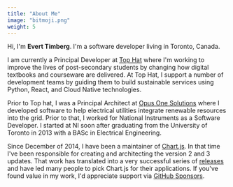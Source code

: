 ```yaml
---
title: "About Me"
image: "bitmoji.png"
weight: 5
---
```

Hi, I'm **Evert Timberg**. I'm a software developer living in Toronto, Canada.

I am currently a Principal Developer at [Top Hat](https://tophat.com) where I'm working to improve the lives of post-secondary students by changing how digital textbooks and courseware are delivered. At Top Hat, I support a number of development teams by guiding them  to build sustainable services using Python, React, and Cloud Native technologies.

Prior to Top hat, I was a Principal Architect at [Opus One Solutions](https://www.opusonesolutions.com/) where I developed software to help electrical utilities integrate renewable resources into the grid. Prior to that, I worked for National Instruments as a Software Developer. I started at NI soon after graduating from the University of Toronto in 2013 with a BASc in Electrical Engineering.

Since December of 2014, I have been a maintainer of [Chart.js](http://chartjs.org). In that time I've been responsible for creating and architecting the version 2 and 3 updates. That work has translated into a very successful series of [releases](https://github.com/chartjs/Chart.js/releases) and have led many people to pick Chart.js for their applications. If you've found value in my work, I'd appreciate support via [GitHub Sponsors](https://github.com/sponsors/etimberg).
